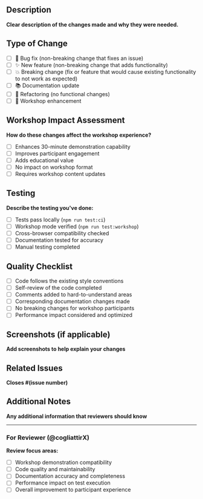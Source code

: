 ## Description
**Clear description of the changes made and why they were needed.**

## Type of Change
- [ ] 🐛 Bug fix (non-breaking change that fixes an issue)
- [ ] ✨ New feature (non-breaking change that adds functionality)
- [ ] 💥 Breaking change (fix or feature that would cause existing functionality to not work as expected)
- [ ] 📚 Documentation update
- [ ] 🔧 Refactoring (no functional changes)
- [ ] 🎯 Workshop enhancement

## Workshop Impact Assessment
**How do these changes affect the workshop experience?**
- [ ] Enhances 30-minute demonstration capability
- [ ] Improves participant engagement
- [ ] Adds educational value
- [ ] No impact on workshop format
- [ ] Requires workshop content updates

## Testing
**Describe the testing you've done:**
- [ ] Tests pass locally (`npm run test:ci`)
- [ ] Workshop mode verified (`npm run test:workshop`)
- [ ] Cross-browser compatibility checked
- [ ] Documentation tested for accuracy
- [ ] Manual testing completed

## Quality Checklist
- [ ] Code follows the existing style conventions
- [ ] Self-review of the code completed
- [ ] Comments added to hard-to-understand areas
- [ ] Corresponding documentation changes made
- [ ] No breaking changes for workshop participants
- [ ] Performance impact considered and optimized

## Screenshots (if applicable)
**Add screenshots to help explain your changes**

## Related Issues
**Closes #(issue number)**

## Additional Notes
**Any additional information that reviewers should know**

---

### For Reviewer (@cogliattirX)
**Review focus areas:**
- [ ] Workshop demonstration compatibility
- [ ] Code quality and maintainability  
- [ ] Documentation accuracy and completeness
- [ ] Performance impact on test execution
- [ ] Overall improvement to participant experience
